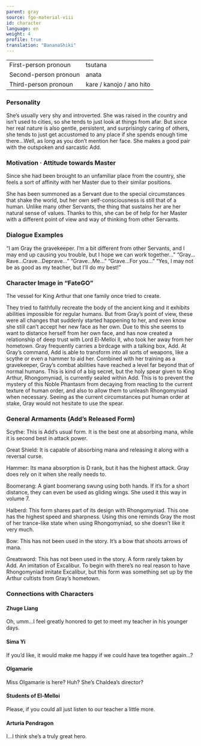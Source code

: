 ```yaml
---
parent: gray
source: fgo-material-viii
id: character
language: en
weight: 4
profile: true
translation: "BananaShiki"
---
```


<table>
  <tr><td>First-person pronoun</td><td>tsutana</td></tr>
  <tr><td>Second-person pronoun</td><td>anata</td></tr>
  <tr><td>Third-person pronoun</td><td>kare / kanojo / ano hito</td></tr>
</table>

### Personality

She’s usually very shy and introverted.
She was raised in the country and isn’t used to cities, so she tends to just look at things from afar. But since her real nature is also gentle, persistent, and surprisingly caring of others, she tends to just get accustomed to any place if she spends enough time there…Well, as long as you don’t mention her face.
She makes a good pair with the outspoken and sarcastic Add.

### Motivation · Attitude towards Master

Since she had been brought to an unfamiliar place from the country, she feels a sort of affinity with her Master due to their similar positions.

She has been summoned as a Servant due to the special circumstances that shake the world, but her own self-consciousness is still that of a human. Unlike many other Servants, the thing that sustains her are her natural sense of values. Thanks to this, she can be of help for her Master with a different point of view and way of thinking from other Servants.

### Dialogue Examples

“I am Gray the gravekeeper. I’m a bit different from other Servants, and I may end up causing you trouble, but I hope we can work together…”
“Gray…Rave…Crave…Deprave…”
“Grave…Me…”
“Grave…For you…”
“Yes, I may not be as good as my teacher, but I’ll do my best!”

### Character Image in “FateGO”

The vessel for King Arthur that one family once tried to create.

They tried to faithfully recreate the body of the ancient king and it exhibits abilities impossible for regular humans. But from Gray’s point of view, these were all changes that suddenly started happening to her, and even know she still can’t accept her new face as her own. Due to this she seems to want to distance herself from her own face, and has now created a relationship of deep trust with Lord El-Melloi II, who took her away from her hometown.
Gray frequently carries a birdcage with a talking box, Add.
At Gray’s command, Add is able to transform into all sorts of weapons, like a scythe or even a hammer to aid her. Combined with her training as a gravekeeper, Gray’s combat abilities have reached a level far beyond that of normal humans.
This is kind of a big secret, but the holy spear given to King Arthur, Rhongomyniad, is currently sealed within Add. This is to prevent the mystery of this Noble Phantasm from decaying from reacting to the current texture of human order, and also to allow them to unleash Rhongomyniad when necessary.
Seeing as the current circumstances put human order at stake, Gray would not hesitate to use the spear.

### General Armaments (Add’s Released Form)

Scythe: This is Add’s usual form. It is the best one at absorbing mana, while it is second best in attack power.

Great Shield: It is capable of absorbing mana and releasing it along with a reversal curse.

Hammer: Its mana absorption is D rank, but it has the highest attack. Gray does rely on it when she really needs to.

Boomerang: A giant boomerang swung using both hands. If it’s for a short distance, they can even be used as gliding wings. She used it this way in volume 7.

Halberd: This form shares part of its design with Rhongomyniad. This one has the highest speed and sharpness. Using this one reminds Gray the most of her trance-like state when using Rhongomyniad, so she doesn’t like it very much.

Bow: This has not been used in the story. It’s a bow that shoots arrows of mana.

Greatsword: This has not been used in the story. A form rarely taken by Add. An imitation of Excalibur. To begin with there’s no real reason to have Rhongomyniad imitate Excalibur, but this form was something set up by the Arthur cultists from Gray’s hometown.

### Connections with Characters

#### Zhuge Liang

Oh, umm…I feel greatly honored to get to meet my teacher in his younger days.

#### Sima Yi

If you’d like, it would make me happy if we could have tea together again…?

#### Olgamarie

Miss Olgamarie is here? Huh? She’s Chaldea’s director?

#### Students of El-Melloi

Please, if you could all just listen to our teacher a little more.

#### Arturia Pendragon

I…I think she’s a truly great hero.
